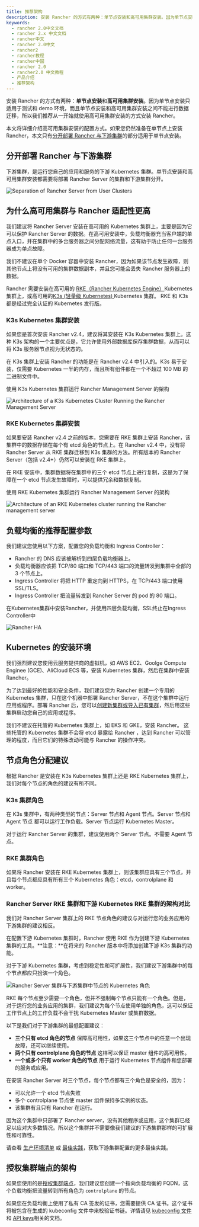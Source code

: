 ```yaml
---
title: 推荐架构
description: 安装 Rancher 的方式有两种：单节点安装和高可用集群安装。因为单节点安装只适用于测试和 demo 环境，而且单节点安装和高可用集群安装之间不能进行数据迁移，所以我们推荐从一开始就使用高可用集群安装的方式安装 Rancher。本文将详细介绍高可用集群安装的配置方式。如果您仍然准备在单节点上安装 Rancher，本文只有分开部署 Rancher 与下游集群的部分适用于单节点安装。
keywords:
  - rancher 2.0中文文档
  - rancher 2.x 中文文档
  - rancher中文
  - rancher 2.0中文
  - rancher2
  - rancher教程
  - rancher中国
  - rancher 2.0
  - rancher2.0 中文教程
  - 产品介绍
  - 推荐架构
---
```


安装 Rancher 的方式有两种：**单节点安装**和**高可用集群安装**。因为单节点安装只适用于测试和 demo 环境，而且单节点安装和高可用集群安装之间不能进行数据迁移，所以我们推荐从一开始就使用高可用集群安装的方式安装 Rancher。

本文将详细介绍高可用集群安装的配置方式。如果您仍然准备在单节点上安装 Rancher，本文只有[分开部署 Rancher 与下游集群](#分开部署-rancher-与下游集群)的部分适用于单节点安装。

## 分开部署 Rancher 与下游集群

下游集群，是运行您自己的应用和服务的下游 Kubernetes 集群。单节点安装和高可用集群安装都需要将部署 Rancher Server 的集群和下游集群分开。

![Separation of Rancher Server from User Clusters](/img/rancher/rancher-architecture-separation-of-rancher-server.svg)

## 为什么高可用集群与 Rancher 适配性更高

我们建议将 Rancher Server 安装在高可用的 Kubernetes 集群上，主要是因为它可以保护 Rancher Server 的数据。在高可用安装中，负载均衡器充当客户端的单点入口，并在集群中的多台服务器之间分配网络流量，这有助于防止任何一台服务器成为单点故障。

我们不建议在单个 Docker 容器中安装 Rancher，因为如果该节点发生故障，则其他节点上将没有可用的集群数据副本，并且您可能会丢失 Rancher 服务器上的数据。

Rancher 需要安装在高可用的 [RKE（Rancher Kubernetes Engine）](https://rancher.com/docs/rke/latest/en/)Kubernetes 集群上，或高可用的[K3s (轻量级 Kubernetes) ](https://rancher.com/docs/k3s/latest/en/)Kubernetes 集群。 RKE 和 K3s 都是经过完全认证的 Kubernetes 发行版。

### K3s Kubernetes 集群安装

如果您是首次安装 Rancher v2.4，建议将其安装在 K3s Kubernetes 集群上。这种 K3s 架构的一个主要优点是，它允许使用外部数据库保存集群数据，从而可以将 K3s 服务器节点视为无状态的。

在 K3s 集群上安装 Rancher 的功能是在 Rancher v2.4 中引入的。K3s 易于安装，仅需要 Kubernetes 一半的内存，而且所有组件都在一个不超过 100 MB 的二进制文件中。

<figcaption> 使用 K3s Kubernetes 集群运行 Rancher Management Server 的架构 </figcaption>

![Architecture of a K3s Kubernetes Cluster Running the Rancher Management Server](/img/rancher/k3s-server-storage.svg)

### RKE Kubernetes 集群安装

如果要安装 Rancher v2.4 之前的版本，您需要在 RKE 集群上安装 Rancher，该集群中的数据存储在每个有 etcd 角色的节点上。在 Rancher v2.4 中，没有将 Rancher Server 从 RKE 集群迁移到 K3s 集群的方法。所有版本的 Rancher Server（包括 v2.4+）仍然可以安装在 RKE 集群上。

在 RKE 安装中，集群数据将在集群中的三个 etcd 节点上进行复制，这是为了保障在一个 etcd 节点发生故障时，可以提供冗余和数据复制。

<figcaption> 使用 RKE Kubernetes 集群运行 Rancher Management Server 的架构 </figcaption>

![Architecture of an RKE Kubernetes cluster running the Rancher management server](/img/rancher/rke-server-storage.svg)

## 负载均衡的推荐配置参数

我们建议您使用以下方案，配置您的负载均衡和 Ingress Controller：

- Rancher 的 DNS 应该被解析到四层负载均衡器上。
- 负载均衡器应该把 TCP/80 端口和 TCP/443 端口的流量转发到集群中全部的 3 个节点上。
- Ingress Controller 将把 HTTP 重定向到 HTTPS，在 TCP/443 端口使用 SSL/TLS。
- Ingress Controller 把流量转发到 Rancher Server 的 pod 的 80 端口。

<figcaption>在Kubernetes集群中安装Rancher，并使用四层负载均衡，SSL终止在Ingress Controller中</figcaption>

![Rancher HA](/img/rancher/ha/rancher2ha.svg)

## Kubernetes 的安装环境

我们强烈建议您使用云服务提供商的虚拟机，如 AWS EC2、Goolge Compute Enginee (GCE)、AliCloud ECS 等，安装 Kubernetes 集群，然后在集群中安装 Rancher。

为了达到最好的性能和安全条件，我们建议您为 Rancher 创建一个专用的 Kubernetes 集群，只在这个机器中部署 Rancher Server，不在这个集群中运行应用或程序。部署 Rancher 后，您可以[创建新集群或导入已有集群](/docs/cluster-provisioning/_index)，然后用这些集群启动您自己的应用或程序。

我们不建议在托管的 Kubernetes 集群上，如 EKS 和 GKE，安装 Rancher。
这些托管的 Kubernetes 集群不会将 etcd 暴露给 Rancher ，达到 Rancher 可以管理的程度，而且它们的特殊改动可能与 Rancher 的操作冲突。

## 节点角色分配建议

根据 Rancher 是安装在 K3s Kubernetes 集群上还是 RKE Kubernetes 集群上，我们对每个节点的角色的建议有所不同。

### K3s 集群角色

在 K3s 集群中，有两种类型的节点：Server 节点和 Agent 节点。Server 节点和 Agent 节点 都可以运行工作负载。Server 节点运行 Kubernetes Master。

对于运行 Rancher Server 的集群，建议使用两个 Server 节点。不需要 Agent 节点。

### RKE 集群角色

如果将 Rancher 安装在 RKE Kubernetes 集群上，则该集群应具有三个节点，并且每个节点都应具有所有三个 Kubernetes 角色：etcd，controlplane 和 worker。

### Rancher Server RKE 集群和下游 Kubernetes RKE 集群的架构对比

我们对 Rancher Server 集群上的 RKE 节点角色的建议与对运行您的业务应用的下游集群的建议相反。

在配置下游 Kubernetes 集群时，Rancher 使用 RKE 作为创建下游 Kubernetes 集群的工具。**注意：**在将来的 Rancher 版本中将添加创建下游 K3s 集群的功能。

对于下游 Kubernetes 集群，考虑到稳定性和可扩展性，我们建议下游集群中的每个节点都应只扮演一个角色。

![Rancher Server 集群与下游集群中节点的 Kubernetes 角色](/img/rancher/rancher-architecture-node-roles.svg)

RKE 每个节点至少需要一个角色，但并不强制每个节点只能有一个角色。但是，对于运行您的业务应用的集群，我们建议为每个节点使用单独的角色，这可以保证工作节点上的工作负载不会干扰 Kubernetes Master 或集群数据。

以下是我们对于下游集群的最低配置建议：

- **三个只有 etcd 角色的节点** 保障高可用性，如果这三个节点中的任意一个出现故障，还可以继续使用。
- **两个只有 controlplane 角色的节点** 这样可以保证 master 组件的高可用性。
- **一个或多个只有 worker 角色的节点** 用于运行 Kubernetes 节点组件和您部署的服务或应用。

在安装 Rancher Server 时三个节点，每个节点都有三个角色是安全的，因为：

- 可以允许一个 etcd 节点失败
- 多个 controlplane 节点使 master 组件保持多实例的状态。
- 该集群有且只有 Rancher 在运行。

因为这个集群中只部署了 Rancher server，没有其他程序或应用，这个集群已经足以应对大多数情况。所以这个集群并不需要像我们建议的下游集群那样的可扩展性和可靠性。

请查看 [生产环境清单](/docs/cluster-provisioning/production/_index) 或 [最佳实践](/docs/best-practices/management/_index#tips-for-scaling-and-reliability)，获取下游集群配置的更多最佳实践。

## 授权集群端点的架构

如果您使用的是[授权集群端点](/docs/overview/architecture/_index)，我们建议您创建一个指向负载均衡的 FQDN，这个负载均衡把流量转到所有角色为 `controlplane` 的节点。

如果您在负载均衡上使用了私有 CA 签发的证书，您需要提供 CA 证书。这个证书将被包含在生成的 kubeconfig 文件中来校验证书链。详情请见 [kubeconfig 文件](/docs/cluster-admin/cluster-access/kubectl/_index) 和 [API keys](/docs/user-settings/api-keys/_index)相关的文档。
